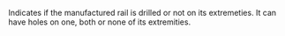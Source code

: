 Indicates if the manufactured rail is drilled or not on its extremeties. It can have holes on one, both or none of its extremities.
